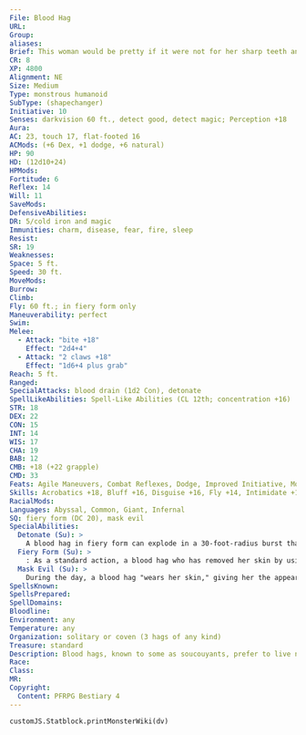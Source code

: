 ```yaml
---
File: Blood Hag
URL: 
Group: 
aliases: 
Brief: This woman would be pretty if it were not for her sharp teeth and nails, and her ghastly pale skin.
CR: 8
XP: 4800
Alignment: NE
Size: Medium
Type: monstrous humanoid
SubType: (shapechanger)
Initiative: 10
Senses: darkvision 60 ft., detect good, detect magic; Perception +18
Aura: 
AC: 23, touch 17, flat-footed 16
ACMods: (+6 Dex, +1 dodge, +6 natural)
HP: 90
HD: (12d10+24)
HPMods: 
Fortitude: 6
Reflex: 14
Will: 11
SaveMods: 
DefensiveAbilities: 
DR: 5/cold iron and magic
Immunities: charm, disease, fear, fire, sleep
Resist: 
SR: 19
Weaknesses: 
Space: 5 ft.
Speed: 30 ft.
MoveMods: 
Burrow: 
Climb: 
Fly: 60 ft.; in fiery form only
Maneuverability: perfect
Swim: 
Melee: 
  - Attack: "bite +18"
    Effect: "2d4+4"
  - Attack: "2 claws +18"
    Effect: "1d6+4 plus grab"
Reach: 5 ft.
Ranged: 
SpecialAttacks: blood drain (1d2 Con), detonate
SpellLikeAbilities: Spell-Like Abilities (CL 12th; concentration +16)  Constant-detect good, detect magic  At Will-inflict moderate wounds (DC 16), scorching ray, spider climb (self only)  3/day-deep slumber (DC 17)
STR: 18
DEX: 22
CON: 15
INT: 14
WIS: 17
CHA: 19
BAB: 12
CMB: +18 (+22 grapple)
CMD: 33
Feats: Agile Maneuvers, Combat Reflexes, Dodge, Improved Initiative, Mobility, Weapon Finesse
Skills: Acrobatics +18, Bluff +16, Disguise +16, Fly +14, Intimidate +19, Perception +18, Stealth +21
RacialMods: 
Languages: Abyssal, Common, Giant, Infernal
SQ: fiery form (DC 20), mask evil
SpecialAbilities:
  Detonate (Su): >
    A blood hag in fiery form can explode in a 30-foot-radius burst that deals 8d6 points of fire damage (Reflex DC 18 for half). Using this ability returns a blood hag to her normal form. The save DC is Constitution-based.
  Fiery Form (Su): >
    : As a standard action, a blood hag who has removed her skin by using mask evil can assume the form of a flying ball of fire for up to 12 rounds. After leaving fiery form, a blood hag must wait 1d4 rounds before assuming it again. A blood hag in this form who enters the same space as another creature stops moving for that round and deals 3d6 points of fire damage (Reflex DC 20 negates) to that creature. A blood hag can suppress her heat and dim her light to that of an ember if she chooses, and can pass through openings and cracks as though in gaseous form. A blood hag in fiery form retains her AC and also has immunity to nonmagical attacks and effects. A successful targeted dispel magic spell or 20 points of cold damage returns her from her fiery form to her normal form. A blood hag can assume fiery form a number of times per day equal to her Charisma modifier (typically 4). The save DC is Charisma-based.
  Mask Evil (Su): >
    During the day, a blood hag "wears her skin," giving her the appearance of a young woman. When so disguised, the blood hag can't use her bite, claws, or fiery form ability. At night, she bursts out of her skin and returns to her monstrous form. The hag regrows her skin each dawn. While a blood hag is wearing her skin, her alignment is masked as though by a constant undetectable alignment spell.
SpellsKnown: 
SpellsPrepared: 
SpellDomains: 
Bloodline: 
Environment: any
Temperature: any
Organization: solitary or coven (3 hags of any kind)
Treasure: standard
Description: Blood hags, known to some as soucouyants, prefer to live near isolated human communities or on the edge of civilized lands. A blood hag takes the appearance of a young woman by day. At night, she assumes her true form, as her skin peels back and sloughs off to reveal the monstrosity beneath. A hunting blood hag preys on unsuspecting neighbors during the night, sneaking into their homes and feeding off their blood or burning them alive. When a blood hag finds a particularly choice victim, she forgoes simply feeding on her, and instead abducts her, spiriting her away to the hag's hidden lair, where she'll be tortured and drained dry of blood over the course of days or weeks. Once the hag has properly prepared the victim's skin, she wears it. Bold and particularly clever blood hags attempt to masquerade as their victims for a time. Blood hags of exceptional talent typically gain levels in the witch class.  BLOOD HAG COVENS  A hag coven containing a blood hag loses access to the control weather and speak with dead spell-like abilities. Instead, the coven gains access to death ward, fire storm, and nightmare. When all three hags of the coven are within 10 feet of one another, the other hags gain the fire immunity and spell resistance of the blood hag. Blood hags absolutely loathe submitting to the authority of others, and rarely form covens with other blood hags or with any hags of power comparable to or greater than their own.
Race: 
Class: 
MR: 
Copyright:
  Content: PFRPG Bestiary 4
---
```

```dataviewjs
customJS.Statblock.printMonsterWiki(dv)
```
